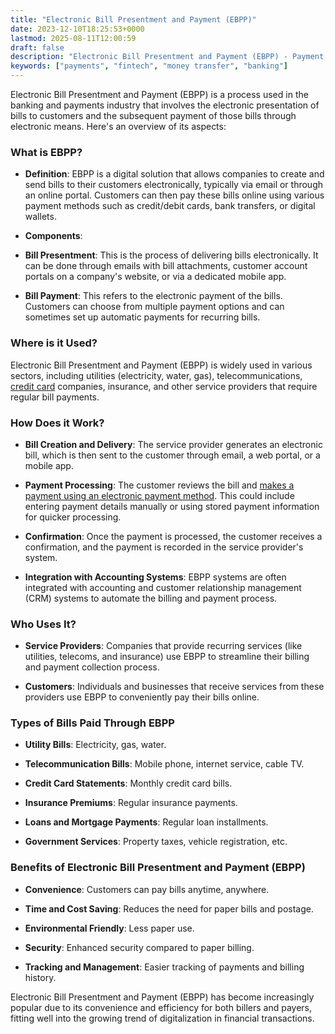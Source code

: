 ```yaml
---
title: "Electronic Bill Presentment and Payment (EBPP)"
date: 2023-12-10T18:25:53+0000
lastmod: 2025-08-11T12:00:59
draft: false
description: "Electronic Bill Presentment and Payment (EBPP) - Payment industry knowledge and insights"
keywords: ["payments", "fintech", "money transfer", "banking"]
---
```


Electronic Bill Presentment and Payment (EBPP) is a process used in the banking and payments industry that involves the electronic presentation of bills to customers and the subsequent payment of those bills through electronic means. Here's an overview of its aspects:

### What is EBPP?

- **Definition**: EBPP is a digital solution that allows companies to create and send bills to their customers electronically, typically via email or through an online portal. Customers can then pay these bills online using various payment methods such as credit/debit cards, bank transfers, or digital wallets.

- **Components**:

- **Bill Presentment**: This is the process of delivering bills electronically. It can be done through emails with bill attachments, customer account portals on a company's website, or via a dedicated mobile app.

- **Bill Payment**: This refers to the electronic payment of the bills. Customers can choose from multiple payment options and can sometimes set up automatic payments for recurring bills.

### Where is it Used?

Electronic Bill Presentment and Payment (EBPP) is widely used in various sectors, including utilities (electricity, water, gas), telecommunications, [credit card](https://faisalkhanllc.xyz/resources/payments-wiki/c/credit-card/) companies, insurance, and other service providers that require regular bill payments.

### How Does it Work?

- **Bill Creation and Delivery**: The service provider generates an electronic bill, which is then sent to the customer through email, a web portal, or a mobile app.

- **Payment Processing**: The customer reviews the bill and [makes a payment using an electronic payment method](https://faisalkhanllc.xyz/resources/payments-wiki/p/payment-processor/). This could include entering payment details manually or using stored payment information for quicker processing.

- **Confirmation**: Once the payment is processed, the customer receives a confirmation, and the payment is recorded in the service provider's system.

- **Integration with Accounting Systems**: EBPP systems are often integrated with accounting and customer relationship management (CRM) systems to automate the billing and payment process.

### Who Uses It?

- **Service Providers**: Companies that provide recurring services (like utilities, telecoms, and insurance) use EBPP to streamline their billing and payment collection process.

- **Customers**: Individuals and businesses that receive services from these providers use EBPP to conveniently pay their bills online.

### Types of Bills Paid Through EBPP

- **Utility Bills**: Electricity, gas, water.

- **Telecommunication Bills**: Mobile phone, internet service, cable TV.

- **Credit Card Statements**: Monthly credit card bills.

- **Insurance Premiums**: Regular insurance payments.

- **Loans and Mortgage Payments**: Regular loan installments.

- **Government Services**: Property taxes, vehicle registration, etc.

### Benefits of Electronic Bill Presentment and Payment (EBPP)

- **Convenience**: Customers can pay bills anytime, anywhere.

- **Time and Cost Saving**: Reduces the need for paper bills and postage.

- **Environmental Friendly**: Less paper use.

- **Security**: Enhanced security compared to paper billing.

- **Tracking and Management**: Easier tracking of payments and billing history.

Electronic Bill Presentment and Payment (EBPP) has become increasingly popular due to its convenience and efficiency for both billers and payers, fitting well into the growing trend of digitalization in financial transactions.